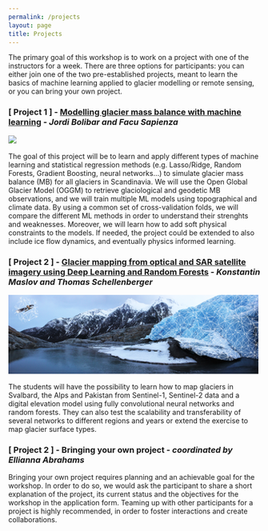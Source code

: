 ```yaml
---
permalink: /projects
layout: page
title: Projects
---
```


The primary goal of this workshop is to work on a project with one of the instructors for a week. There are three options for participants: you can either join one of the two pre-established projects, meant to learn the basics of machine learning applied to glacier modelling or remote sensing, or you can bring your own project. 

### [ Project 1 ] - [Modelling glacier mass balance with machine learning](https://github.com/Machine-Learning-in-Glaciology-Workshop/Project_MB_Regression) - *Jordi Bolibar and Facu Sapienza*

<img src="https://github.com/Machine-Learning-in-Glaciology-Workshop/Machine-Learning-in-Glaciology-Workshop.github.io/raw/master/assets/imgs/glacier_AI_lq.png" width="400">

The goal of this project will be to learn and apply different types of machine learning and statistical regression methods (e.g. Lasso/Ridge, Random Forests, Gradient Boosting, neural networks...) to simulate glacier mass balance (MB) for all glaciers in Scandinavia. We will use the Open Global Glacier Model (OGGM) to retrieve glaciological and geodetic MB observations, and we will train multiple ML models using topographical and climate data. By using a common set of cross-validation folds, we will compare the different ML methods in order to understand their strenghts and weaknesses. Moreover, we will learn how to add soft physical constraints to the models. If needed, the project could be extended to also include ice flow dynamics, and eventually physics informed learning. 

### [ Project 2 ] - [Glacier mapping from optical and SAR satellite imagery using Deep Learning and Random Forests](https://github.com/Machine-Learning-in-Glaciology-Workshop/Glacier-Mapping-with-Deep-Learning) - *Konstantin Maslov and Thomas Schellenberger* 

<img src="https://github.com/Machine-Learning-in-Glaciology-Workshop/Machine-Learning-in-Glaciology-Workshop.github.io/raw/master/assets/imgs/engabreen_VI_sentinel-1_white-mesh_2000x632.jpg" width="500">

<!-- <img src="https://github.com/Machine-Learning-in-Glaciology-Workshop/Machine-Learning-in-Glaciology-Workshop.github.io/blob/master/assets/imgs/engabreen_VI_sentinel-1_white-mesh_2000x632.jpg" width="800"> -->

The students will have the possibility to learn how to map glaciers in Svalbard, the Alps and Pakistan from Sentinel-1, Sentinel-2 data and a digital elevation model using fully convolutional neural networks and random forests. They can also test the scalability and transferability of several networks to different regions and years or extend the exercise to map glacier surface types.

### [ Project 2 ] - Bringing your own project - *coordinated by Ellianna Abrahams*

Bringing your own project requires planning and an achievable goal for the workshop. In order to do so, we would ask the participant to share a short explanation of the project, its current status and the objectives for the workshop in the application form. Teaming up with other participants for a project is highly recommended, in order to foster interactions and create collaborations. 
